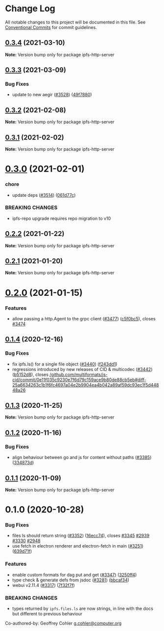 # Change Log

All notable changes to this project will be documented in this file.
See [Conventional Commits](https://conventionalcommits.org) for commit guidelines.

## [0.3.4](https://github.com/ipfs/js-ipfs/compare/ipfs-http-server@0.3.3...ipfs-http-server@0.3.4) (2021-03-10)

**Note:** Version bump only for package ipfs-http-server





## [0.3.3](https://github.com/ipfs/js-ipfs/compare/ipfs-http-server@0.3.2...ipfs-http-server@0.3.3) (2021-03-09)


### Bug Fixes

* update to new aegir ([#3528](https://github.com/ipfs/js-ipfs/issues/3528)) ([49f7880](https://github.com/ipfs/js-ipfs/commit/49f78807d7e26483bd926b45cc7e0f797d77e41b))





## [0.3.2](https://github.com/ipfs/js-ipfs/compare/ipfs-http-server@0.3.1...ipfs-http-server@0.3.2) (2021-02-08)

**Note:** Version bump only for package ipfs-http-server





## [0.3.1](https://github.com/ipfs/js-ipfs/compare/ipfs-http-server@0.3.0...ipfs-http-server@0.3.1) (2021-02-02)

**Note:** Version bump only for package ipfs-http-server





# [0.3.0](https://github.com/ipfs/js-ipfs/compare/ipfs-http-server@0.2.2...ipfs-http-server@0.3.0) (2021-02-01)


### chore

* update deps ([#3514](https://github.com/ipfs/js-ipfs/issues/3514)) ([061d77c](https://github.com/ipfs/js-ipfs/commit/061d77cc03f40af5a3bc3590481e1e5836e7f0d8))


### BREAKING CHANGES

* ipfs-repo upgrade requires repo migration to v10





## [0.2.2](https://github.com/ipfs/js-ipfs/compare/ipfs-http-server@0.2.1...ipfs-http-server@0.2.2) (2021-01-22)

**Note:** Version bump only for package ipfs-http-server





## [0.2.1](https://github.com/ipfs/js-ipfs/compare/ipfs-http-server@0.2.0...ipfs-http-server@0.2.1) (2021-01-20)

**Note:** Version bump only for package ipfs-http-server





# [0.2.0](https://github.com/ipfs/js-ipfs/compare/ipfs-http-server@0.1.4...ipfs-http-server@0.2.0) (2021-01-15)


### Features

* allow passing a http.Agent to the grpc client ([#3477](https://github.com/ipfs/js-ipfs/issues/3477)) ([c5f0bc5](https://github.com/ipfs/js-ipfs/commit/c5f0bc5eeee15369b7d02901035b04184a8608d2)), closes [#3474](https://github.com/ipfs/js-ipfs/issues/3474)





## [0.1.4](https://github.com/ipfs/js-ipfs/compare/ipfs-http-server@0.1.3...ipfs-http-server@0.1.4) (2020-12-16)


### Bug Fixes

* fix ipfs.ls() for a single file object ([#3440](https://github.com/ipfs/js-ipfs/issues/3440)) ([f243dd1](https://github.com/ipfs/js-ipfs/commit/f243dd1c37fcb9786d77d129cd9b238457d18a15))
* regressions introduced by new releases of CID & multicodec ([#3442](https://github.com/ipfs/js-ipfs/issues/3442)) ([b5152d8](https://github.com/ipfs/js-ipfs/commit/b5152d8cc93ecc8d39fc353ea66d7eaf1661e3c0)), closes [/github.com/multiformats/js-cid/commit/0e11f035c9230e7f6d79c159ace9b80de88cb5eb#diff-25a6634263c1b1f6fc4697a04e2b9904ea4b042a89af59dc93ec1f5d44848a26](https://github.com//github.com/multiformats/js-cid/commit/0e11f035c9230e7f6d79c159ace9b80de88cb5eb/issues/diff-25a6634263c1b1f6fc4697a04e2b9904ea4b042a89af59dc93ec1f5d44848a26)





## [0.1.3](https://github.com/ipfs/js-ipfs/compare/ipfs-http-server@0.1.2...ipfs-http-server@0.1.3) (2020-11-25)

**Note:** Version bump only for package ipfs-http-server





## [0.1.2](https://github.com/ipfs/js-ipfs/compare/ipfs-http-server@0.1.1...ipfs-http-server@0.1.2) (2020-11-16)


### Bug Fixes

* align behaviour between go and js for content without paths ([#3385](https://github.com/ipfs/js-ipfs/issues/3385)) ([334873d](https://github.com/ipfs/js-ipfs/commit/334873d3784e2baa2b19f8f69b5aade36715ba03))





## [0.1.1](https://github.com/ipfs/js-ipfs/compare/ipfs-http-server@0.1.0...ipfs-http-server@0.1.1) (2020-11-09)

**Note:** Version bump only for package ipfs-http-server





# 0.1.0 (2020-10-28)


### Bug Fixes

* files ls should return string ([#3352](https://github.com/ipfs/js-ipfs/issues/3352)) ([16ecc74](https://github.com/ipfs/js-ipfs/commit/16ecc7485dfbb1f0c827c5f804974bb804f3dafd)), closes [#3345](https://github.com/ipfs/js-ipfs/issues/3345) [#2939](https://github.com/ipfs/js-ipfs/issues/2939) [#3330](https://github.com/ipfs/js-ipfs/issues/3330) [#2948](https://github.com/ipfs/js-ipfs/issues/2948)
* use fetch in electron renderer and electron-fetch in main ([#3251](https://github.com/ipfs/js-ipfs/issues/3251)) ([639d71f](https://github.com/ipfs/js-ipfs/commit/639d71f7ac8f66d9633e753a2a6be927e14a5af0))


### Features

* enable custom formats for dag put and get ([#3347](https://github.com/ipfs/js-ipfs/issues/3347)) ([3250ff4](https://github.com/ipfs/js-ipfs/commit/3250ff453a1d3275cc4ab746f59f9f70abd5cc5f))
* type check & generate defs from jsdoc ([#3281](https://github.com/ipfs/js-ipfs/issues/3281)) ([bbcaf34](https://github.com/ipfs/js-ipfs/commit/bbcaf34111251b142273a5675f4754ff68bd9fa0))
* webui v2.11.4 ([#3317](https://github.com/ipfs/js-ipfs/issues/3317)) ([7f32f7f](https://github.com/ipfs/js-ipfs/commit/7f32f7fd1eb3cffc3cd529827e4af7a8a08e36d9))


### BREAKING CHANGES

* types returned by `ipfs.files.ls` are now strings, in line with the docs but different to previous behaviour

Co-authored-by: Geoffrey Cohler <g.cohler@computer.org>
